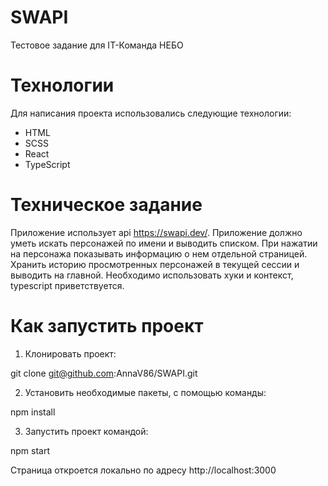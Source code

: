 # SWAPI

Тестовое задание для IT-Команда НЕБО

# Технологии

Для написания проекта использовались следующие технологии:

-   HTML
-   SCSS
-   React
-   TypeScript

# Техническое задание

Приложение использует api https://swapi.dev/.
Приложение должно уметь искать персонажей по имени и выводить списком.
При нажатии на персонажа показывать информацию о нем отдельной страницей.
Хранить историю просмотренных персонажей в текущей сессии и выводить на главной.
Необходимо использовать хуки и контекст, typescript приветствуется.

# Как запустить проект

1. Клонировать проект:

git clone git@github.com:AnnaV86/SWAPI.git

2.  Установить необходимые пакеты, с помощью команды:

npm install

3.  Запустить проект командой:

npm start

Страница откроется локально по адресу http://localhost:3000
